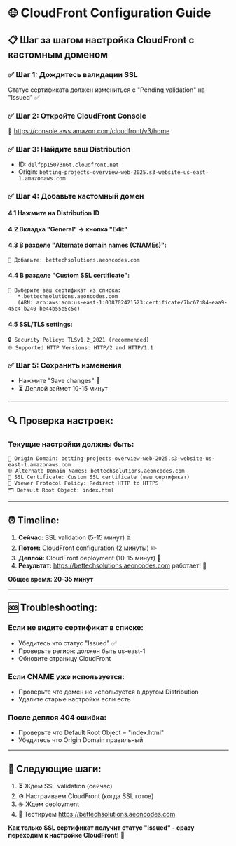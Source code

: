 # 🌐 CloudFront Configuration Guide

## 📋 **Шаг за шагом настройка CloudFront с кастомным доменом**

### ✅ **Шаг 1: Дождитесь валидации SSL**
Статус сертификата должен измениться с "Pending validation" на "Issued" ✅

### ✅ **Шаг 2: Откройте CloudFront Console**
🔗 https://console.aws.amazon.com/cloudfront/v3/home

### ✅ **Шаг 3: Найдите ваш Distribution**
- ID: `d1lfpp15073n6t.cloudfront.net`
- Origin: `betting-projects-overview-web-2025.s3-website-us-east-1.amazonaws.com`

### ✅ **Шаг 4: Добавьте кастомный домен**

#### 4.1 Нажмите на Distribution ID
#### 4.2 Вкладка "General" → кнопка "Edit"
#### 4.3 В разделе "Alternate domain names (CNAMEs)":
```
📝 Добавьте: bettechsolutions.aeoncodes.com
```

#### 4.4 В разделе "Custom SSL certificate":
```
🔐 Выберите ваш сертификат из списка:
   *.bettechsolutions.aeoncodes.com
   (ARN: arn:aws:acm:us-east-1:038702421523:certificate/7bc67b84-eaa9-45c4-b240-be44b55e5c5c)
```

#### 4.5 SSL/TLS settings:
```
🔒 Security Policy: TLSv1.2_2021 (recommended)
🌐 Supported HTTP Versions: HTTP/2 and HTTP/1.1
```

### ✅ **Шаг 5: Сохранить изменения**
- Нажмите "Save changes" 💾
- ⏳ Деплой займет 10-15 минут

---

## 🔍 **Проверка настроек:**

### Текущие настройки должны быть:
```
📍 Origin Domain: betting-projects-overview-web-2025.s3-website-us-east-1.amazonaws.com
🌐 Alternate Domain Names: bettechsolutions.aeoncodes.com
🔐 SSL Certificate: Custom SSL certificate (ваш сертификат)
📱 Viewer Protocol Policy: Redirect HTTP to HTTPS
🗂️ Default Root Object: index.html
```

---

## ⏰ **Timeline:**

1. **Сейчас:** SSL validation (5-15 минут) ⏳
2. **Потом:** CloudFront configuration (2 минуты) ✏️
3. **Деплой:** CloudFront deployment (10-15 минут) 🚀
4. **Результат:** https://bettechsolutions.aeoncodes.com работает! 🎉

**Общее время: 20-35 минут**

---

## 🆘 **Troubleshooting:**

### Если не видите сертификат в списке:
- Убедитесь что статус "Issued" ✅
- Проверьте регион: должен быть us-east-1
- Обновите страницу CloudFront

### Если CNAME уже используется:
- Проверьте что домен не используется в другом Distribution
- Удалите старые настройки если есть

### После деплоя 404 ошибка:
- Проверьте что Default Root Object = "index.html"
- Убедитесь что Origin Domain правильный

---

## 🎯 **Следующие шаги:**

1. ⏳ Ждем SSL validation (сейчас)
2. ⚙️ Настраиваем CloudFront (когда SSL готов)
3. ☕ Ждем deployment 
4. 🎉 Тестируем https://bettechsolutions.aeoncodes.com

**Как только SSL сертификат получит статус "Issued" - сразу переходим к настройке CloudFront!** 🚀
